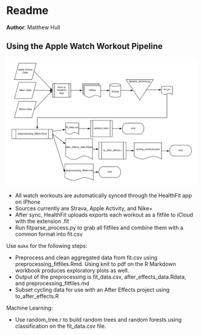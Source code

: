 # Readme

**Author**: Matthew Hull

## Using the Apple Watch Workout Pipeline

![Alt text](img/pipeline.png "Pipeline")

- All watch workouts are automatically synced through the HealthFit app on iPhone
- Sources currently are Strava, Apple Activity, and Nike+
- After sync, HealthFit uploads exports each workout as a fitfile to iCloud with the extension .fit
- Run fitparse_process.py to grab all fitfiles and combine them with a common format into fit.csv

Use `make` for the following steps:

- Preprocess and clean aggregated data from fit.csv using preprocessing_fitfiles.Rmd. Using knit to pdf on the R Markdown workbook produces exploratory plots as well.
- Output of the preprocessing is fit_data.csv, after_effects_data.Rdata, and preprocessing_fitfiles.md
- Subset cycling data for use with an After Effects project using to_after_effects.R

Machine Learning: 

- Use random_tree.r to build random trees and random forests using classification on the fit_data.csv file.